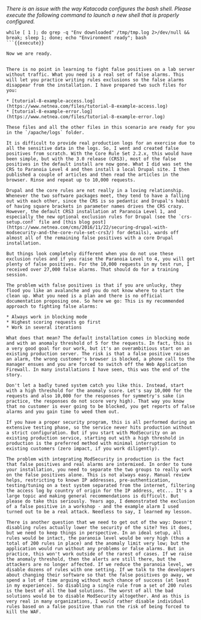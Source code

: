 _There is an issue with the way Katacoda configures the bash shell. Please execute the following command to launch a new shell that is properly configured._

```
while [ 1 ]; do grep -q "Env downloaded" /tmp/tmp.log 2>/dev/null && break; sleep 1; done; echo "Environment ready"; bash
```{{execute}}

Now we are ready.


There is no point in learning to fight false positives on a lab server without traffic. What you need is a real set of false alarms. This will let you practice writing rules exclusions so the false alarms disappear from the installation. I have prepared two such files for you:

* [tutorial-8-example-access.log](https://www.netnea.com/files/tutorial-8-example-access.log)
* [tutorial-8-example-error.log](https://www.netnea.com/files/tutorial-8-example-error.log)

These files and all the other files in this scenario are ready for you in the `/apache/logs` folder.

It is difficult to provide real production logs for an exercise due to all the sensitive data in the logs. So, I went and created false positives from scratch. With the Core Rule Set 2.2.x, this would have been simple, but with the 3.0 release (CRS3), most of the false positives in the default install are now gone. What I did was set the CRS to Paranoia Level 4 and then install a local Drupal site. I then published a couple of articles and then read the articles in the browser. Rinse and repeat up to 10,000 requests.

Drupal and the core rules are not really in a loving relationship. Whenever the two software packages meet, they tend to have a falling out with each other, since the CRS is so pedantic and Drupal's habit of having square brackets in parameter names drives the CRS crazy. However, the default CRS3 installation at Paranoia Level 1, and especially the new optional exclusion rules for Drupal (see the `crs-setup.conf` file and [this blog post](https://www.netnea.com/cms/2016/11/22/securing-drupal-with-modsecurity-and-the-core-rule-set-crs3/) for details), wards off almost all of the remaining false positives with a core Drupal installation.

But things look completely different when you do not use these exclusion rules and if you raise the Paranoia Level to 4, you will get plenty of false positives. For the 10,000 requests in my test run, I received over 27,000 false alarms. That should do for a training session.

The problem with false positives is that if you are unlucky, they flood you like an avalanche and you do not know where to start the clean up. What you need is a plan and there is no official documentation proposing one. So here we go: This is my recommended approach to fighting false alarms:

* Always work in blocking mode
* Highest scoring requests go first
* Work in several iterations

What does that mean? The default installation comes in blocking mode and with an anomaly threshold of 5 for the requests. In fact, this is a very good goal for our work, but it's an overambitious start on an existing production server. The risk is that a false positive raises an alarm, the wrong customer's browser is blocked, a phone call to the manager ensues and you are forced to switch off the Web Application Firewall. In many installations I have seen, this was the end of the story.

Don't let a badly tuned system catch you like this. Instead, start with a high threshold for the anomaly score. Let's say 10,000 for the requests and also 10,000 for the responses for symmetry's sake (in practice, the responses do not score very high). That way you know that no customer is ever going to be blocked, you get reports of false alarms and you gain time to weed them out.

If you have a proper security program, this is all performed during an extensive testing phase, so the service never hits production without a strict configuration. But if you start with ModSecurity on an existing production service, starting out with a high threshold in production is the preferred method with minimal interruption to existing customers (zero impact, if you work diligently). 

The problem with integrating ModSecurity in production is the fact that false positives and real alarms are intermixed. In order to tune your installation, you need to separate the two groups to really work on the false positives alone. This is not always easy. Manual review helps, restricting to known IP addresses, pre-authentication, testing/tuning on a test system separated from the internet, filtering the access log by country of origin for the IP address, etc... It's a large topic and making general recommendations is difficult. But please do take this seriously. Years ago, I demonstrated the exclusion of a false positive in a workshop - and the example alarm I used turned out to be a real attack. Needless to say, I learned my lesson.

There is another question that we need to get out of the way: Doesn't disabling rules actually lower the security of the site? Yes it does, but we need to keep things in perspective. In an ideal setup, all rules would be intact, the paranoia level would be very high (thus a total of 200 rules in place) and the anomaly limit very low; but the application would run without any problems or false alarms. But in practice, this won't work outside of the rarest of cases. If we raise the anomaly threshold, then the alerts are still there, but the attackers are no longer affected. If we reduce the paranoia level, we disable dozens of rules with one setting. If we talk to the developers about changing their software so that the false positives go away, we spend a lot of time arguing without much chance of success (at least in my experience). So disabling a single rule from a set of 200 rules is the best of all the bad solutions. The worst of all the bad solutions would be to disable ModSecurity altogether. And as this is very real in many organizations, I would rather disable individual rules based on a false positive than run the risk of being forced to kill the WAF.
